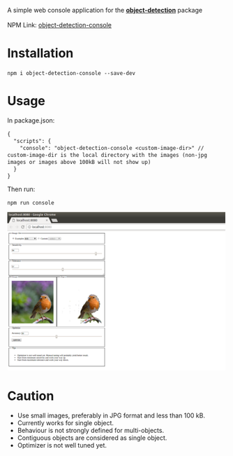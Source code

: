 A simple web console application for the [**object-detection**](https://github.com/rosesonfire/objectDetection) package<br /><br />
NPM Link: [object-detection-console](https://www.npmjs.com/package/object-detection-console)
# Installation
`npm i object-detection-console --save-dev`
# Usage
In package.json:
```
{
  "scripts": {
    "console": "object-detection-console <custom-image-dir>" // custom-image-dir is the local directory with the images (non-jpg images or images above 100kB will not show up)
  }
}
```
Then run:
```
npm run console
```
<img src="./sample.png" width="500" />

# Caution
- Use small images, preferably in JPG format and less than 100 kB.
- Currently works for single object.
- Behaviour is not strongly defined for multi-objects.
- Contiguous objects are considered as single object.
- Optimizer is not well tuned yet.